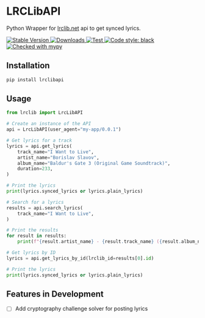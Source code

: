 # LRCLibAPI

Python Wrapper for [lrclib.net](https://lrclib.net/) api to get synced lyrics.

<p>
  <a href="https://pypi.org/project/lrclibapi/">
    <img src="https://img.shields.io/pypi/v/lrclibapi?color=darkblue" alt="Stable Version">
  </a>
  <a href="https://pypistats.org/packages/lrclibapi">
    <img src="https://img.shields.io/pypi/dm/lrclibapi?color=teal" alt="Downloads">
  </a>
  <a href="https://github.com/Dr-Blank/lrclibapi/actions">
    <img src="https://github.com/Dr-Blank/lrclibapi/actions/workflows/tests.yaml/badge.svg" alt="Test">
  </a>
  <a href="https://github.com/psf/black">
    <img src="https://img.shields.io/badge/code%20style-black-000000.svg" alt="Code style: black">
  </a>
  <a href="https://mypy-lang.org/">
    <img src="https://www.mypy-lang.org/static/mypy_badge.svg" alt="Checked with mypy">
  </a>
</p>

## Installation

```bash
pip install lrclibapi
```

## Usage

```python
from lrclib import LrcLibAPI

# Create an instance of the API
api = LrcLibAPI(user_agent="my-app/0.0.1")

# Get lyrics for a track
lyrics = api.get_lyrics(
    track_name="I Want to Live",
    artist_name="Borislav Slavov",
    album_name="Baldur's Gate 3 (Original Game Soundtrack)",
    duration=233,
)

# Print the lyrics
print(lyrics.synced_lyrics or lyrics.plain_lyrics)

# Search for a lyrics
results = api.search_lyrics(
    track_name="I Want to Live",
)

# Print the results
for result in results:
    print(f"{result.artist_name} - {result.track_name} ({result.album_name})")

# Get lyrics by ID
lyrics = api.get_lyrics_by_id(lrclib_id=results[0].id)

# Print the lyrics
print(lyrics.synced_lyrics or lyrics.plain_lyrics)
```

## Features in Development

* [ ] Add cryptography challenge solver for posting lyrics
